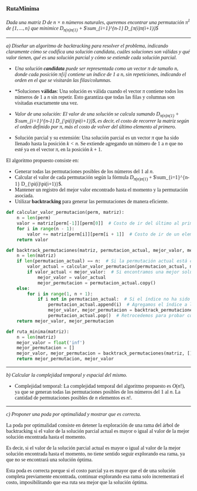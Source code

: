 <font face="LaTeX">

### RutaMinima
*Dada una matriz D de $n × n$ números naturales, queremos encontrar una permutación $π^1$ de $\{1,...,n\}$ que minimice $D_{π(n)π(1)}$ + $\sum_{i=1}^{n-1} D_{π(i)π(i+1)}$*

---

*a) Diseñar un algoritmo de backtracking para resolver el problema, indicando claramente cómo se codifica una solución candidata, cuáles soluciones son válidas y qué valor tienen, qué es una solución parcial y cómo se extiende cada solución parcial.*

- *Una solución <strong>candidata</strong> puede ser representada como un vector $\pi$ de tamaño $n$, donde cada posición $\pi[i]$ contiene un índice de $1$ a $n$, sin repeticiones, indicando el orden en el que se visitarán las filas/columnas.*

- *Soluciones <strong>válidas</strong>: Una solución es válida cuando el vector $\pi$ contiene todos los números de $1$ a $n$ sin repetir. Esto garantiza que todas las filas y columnas son visitadas exactamente una vez.

- *Valor de una solución: El valor de una solución se calcula sumando $D_{\pi(n)\pi(1)}$ + $\sum_{i=1}^{n-1} D_{\pi(i)\pi(i+1)}$, es decir, el costo de recorrer la matriz según el orden definido por $\pi$, más el costo de volver del último elemento al primero.*

- Solución parcial y su extensión: Una solución parcial es un vector $\pi$ que ha sido llenado hasta la posición $k < n$. Se extiende agregando un número de $1$ a $n$ que no esté ya en el vector $\pi$, en la posición $k+1$.

El algoritmo propuesto consiste en:
* Generar todas las permutaciones posibles de los números del $1$ al $n$.
* Calcular el valor de cada permutación según la fórmula $D_{\pi(n)\pi(1)}$ + $\sum_{i=1}^{n-1} D_{\pi(i)\pi(i+1)}$.
* Mantener un registro del mejor valor encontrado hasta el momento y la permutación asociada.
* Utilizar <strong>backtracking</strong> para generar las permutaciones de manera eficiente.

```python
def calcular_valor_permutacion(perm, matriz):
    n = len(perm)
    valor = matriz[perm[-1]][perm[0]]  # Costo de ir del último al primer elemento
    for i in range(n - 1):
        valor += matriz[perm[i]][perm[i + 1]]  # Costo de ir de un elemento al siguiente
    return valor

def backtrack_permutaciones(matriz, permutacion_actual, mejor_valor, mejor_permutacion):
    n = len(matriz)
    if len(permutacion_actual) == n:  # Si la permutación actual está completa
        valor_actual = calcular_valor_permutacion(permutacion_actual, matriz)
        if valor_actual < mejor_valor:  # Si encontramos una mejor solución
            mejor_valor = valor_actual
            mejor_permutacion = permutacion_actual.copy()
    else:
        for i in range(1, n + 1):
            if i not in permutacion_actual:  # Si el índice no ha sido utilizado aún
                permutacion_actual.append(i)  # Agregamos el índice a la permutación actual
                mejor_valor, mejor_permutacion = backtrack_permutaciones(matriz, permutacion_actual, mejor_valor, mejor_permutacion)
                permutacion_actual.pop()  # Retrocedemos para probar con otros índices 
    return mejor_valor, mejor_permutacion

def ruta_minima(matriz):
    n = len(matriz)
    mejor_valor = float('inf')
    mejor_permutacion = []
    mejor_valor, mejor_permutacion = backtrack_permutaciones(matriz, [], mejor_valor, mejor_permutacion)
    return mejor_permutacion, mejor_valor
```

---


*b) Calcular la complejidad temporal y espacial del mismo.*

- Complejidad temporal: La complejidad temporal del algoritmo propuesto es $O(n!)$, ya que se generan todas las permutaciones posibles de los números del $1$ al $n$. La cantidad de permutaciones posibles de $n$ elementos es $n!$.

---

*c) Proponer una poda por optimalidad y mostrar que es correcta.*

La poda por optimalidad consiste en detener la exploración de una rama del árbol de backtracking si el valor de la solución parcial actual es mayor o igual al valor de la mejor solución encontrada hasta el momento.

Es decir, si el valor de la solución parcial actual es mayor o igual al valor de la mejor solución encontrada hasta el momento, no tiene sentido seguir explorando esa rama, ya que no se encontrará una solución óptima.

Esta poda es correcta porque si el costo parcial ya es mayor que el de una solución completa previamente encontrada, continuar explorando esa rama solo incrementará el costo, imposibilitando que esa ruta sea mejor que la solución óptima.

</font>